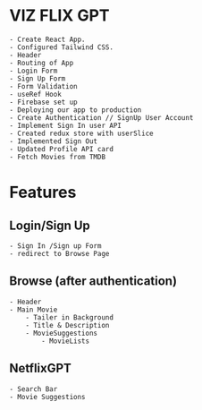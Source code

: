 # VIZ FLIX GPT

    - Create React App.
    - Configured Tailwind CSS.
    - Header
    - Routing of App
    - Login Form
    - Sign Up Form
    - Form Validation
    - useRef Hook
    - Firebase set up
    - Deploying our app to production
    - Create Authentication // SignUp User Account
    - Implement Sign In user API 
    - Created redux store with userSlice
    - Implemented Sign Out
    - Updated Profile API card
    - Fetch Movies from TMDB


# Features

## Login/Sign Up

    - Sign In /Sign up Form
    - redirect to Browse Page

## Browse (after authentication)

    - Header
    - Main Movie
        - Tailer in Background
        - Title & Description
        - MovieSuggestions
            - MovieLists

## NetflixGPT

    - Search Bar
    - Movie Suggestions
